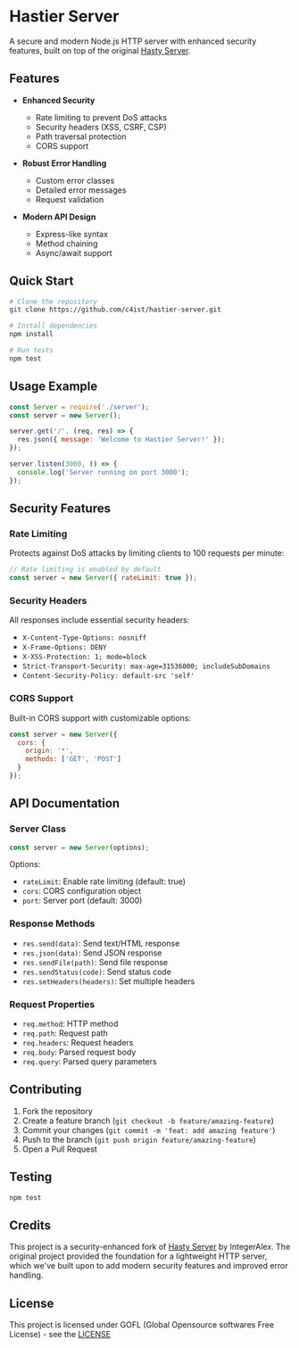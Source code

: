 # Hastier Server

A secure and modern Node.js HTTP server with enhanced security features, built on top of the original [Hasty Server](https://github.com/IntegerAlex/hasty-server).

## Features

- **Enhanced Security**
  - Rate limiting to prevent DoS attacks
  - Security headers (XSS, CSRF, CSP)
  - Path traversal protection
  - CORS support

- **Robust Error Handling**
  - Custom error classes
  - Detailed error messages
  - Request validation

- **Modern API Design**
  - Express-like syntax
  - Method chaining
  - Async/await support

## Quick Start

```bash
# Clone the repository
git clone https://github.com/c4ist/hastier-server.git

# Install dependencies
npm install

# Run tests
npm test
```

## Usage Example

```javascript
const Server = require('./server');
const server = new Server();

server.get('/', (req, res) => {
  res.json({ message: 'Welcome to Hastier Server!' });
});

server.listen(3000, () => {
  console.log('Server running on port 3000');
});
```

## Security Features

### Rate Limiting
Protects against DoS attacks by limiting clients to 100 requests per minute:

```javascript
// Rate limiting is enabled by default
const server = new Server({ rateLimit: true });
```

### Security Headers
All responses include essential security headers:
- `X-Content-Type-Options: nosniff`
- `X-Frame-Options: DENY`
- `X-XSS-Protection: 1; mode=block`
- `Strict-Transport-Security: max-age=31536000; includeSubDomains`
- `Content-Security-Policy: default-src 'self'`

### CORS Support
Built-in CORS support with customizable options:

```javascript
const server = new Server({
  cors: {
    origin: '*',
    methods: ['GET', 'POST']
  }
});
```

## API Documentation

### Server Class
```javascript
const server = new Server(options);
```

Options:
- `rateLimit`: Enable rate limiting (default: true)
- `cors`: CORS configuration object
- `port`: Server port (default: 3000)

### Response Methods
- `res.send(data)`: Send text/HTML response
- `res.json(data)`: Send JSON response
- `res.sendFile(path)`: Send file response
- `res.sendStatus(code)`: Send status code
- `res.setHeaders(headers)`: Set multiple headers

### Request Properties
- `req.method`: HTTP method
- `req.path`: Request path
- `req.headers`: Request headers
- `req.body`: Parsed request body
- `req.query`: Parsed query parameters

## Contributing

1. Fork the repository
2. Create a feature branch (`git checkout -b feature/amazing-feature`)
3. Commit your changes (`git commit -m 'feat: add amazing feature'`)
4. Push to the branch (`git push origin feature/amazing-feature`)
5. Open a Pull Request

## Testing

```bash
npm test
```

## Credits

This project is a security-enhanced fork of [Hasty Server](https://github.com/IntegerAlex/hasty-server) by IntegerAlex. The original project provided the foundation for a lightweight HTTP server, which we've built upon to add modern security features and improved error handling.

## License

This project is licensed under GOFL (Global Opensource softwares Free License) - see the [LICENSE](LICENSE.md)

